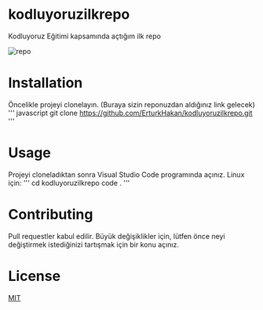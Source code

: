 # kodluyoruzilkrepo
Kodluyoruz Eğitimi kapsamında açtığım ilk repo

![repo](https://imgur.com/a/U0yGY17.png)

# Installation
Öncelikle projeyi clonelayın. (Buraya sizin reponuzdan aldığınız link gelecek)
''' javascript
git clone https://github.com/ErturkHakan/kodluyoruzilkrepo.git '''
# Usage
Projeyi cloneladıktan sonra Visual Studio Code programında açınız.
Linux için:
''' cd kodluyoruzilkrepo
code . '''
# Contributing
Pull requestler kabul edilir. Büyük değişiklikler için, lütfen önce neyi değiştirmek istediğinizi tartışmak için bir konu açınız.
# License
[MIT](https://choosealicense.com/licenses/mit/)
